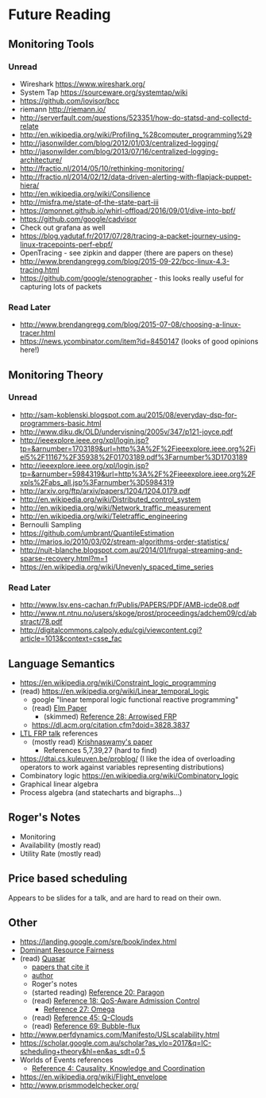 # Future Reading

## Monitoring Tools

### Unread

* Wireshark https://www.wireshark.org/
* System Tap https://sourceware.org/systemtap/wiki
* https://github.com/iovisor/bcc
* riemann http://riemann.io/
* http://serverfault.com/questions/523351/how-do-statsd-and-collectd-relate
* http://en.wikipedia.org/wiki/Profiling_%28computer_programming%29
* http://jasonwilder.com/blog/2012/01/03/centralized-logging/
* http://jasonwilder.com/blog/2013/07/16/centralized-logging-architecture/
* http://fractio.nl/2014/05/10/rethinking-monitoring/
* http://fractio.nl/2014/02/12/data-driven-alerting-with-flapjack-puppet-hiera/
* http://en.wikipedia.org/wiki/Consilience
* http://misfra.me/state-of-the-state-part-iii
* https://qmonnet.github.io/whirl-offload/2016/09/01/dive-into-bpf/
* https://github.com/google/cadvisor
* Check out grafana as well
* https://blog.yadutaf.fr/2017/07/28/tracing-a-packet-journey-using-linux-tracepoints-perf-ebpf/
* OpenTracing - see zipkin and dapper (there are papers on these)
* http://www.brendangregg.com/blog/2015-09-22/bcc-linux-4.3-tracing.html
* https://github.com/google/stenographer - this looks really useful for capturing lots of packets

### Read Later

* http://www.brendangregg.com/blog/2015-07-08/choosing-a-linux-tracer.html
* https://news.ycombinator.com/item?id=8450147 (looks of good opinions here!)

## Monitoring Theory

### Unread

* http://sam-koblenski.blogspot.com.au/2015/08/everyday-dsp-for-programmers-basic.html
* http://www.diku.dk/OLD/undervisning/2005v/347/p121-joyce.pdf
* http://ieeexplore.ieee.org/xpl/login.jsp?tp=&arnumber=1703189&url=http%3A%2F%2Fieeexplore.ieee.org%2Fiel5%2F11167%2F35938%2F01703189.pdf%3Farnumber%3D1703189
* http://ieeexplore.ieee.org/xpl/login.jsp?tp=&arnumber=5984319&url=http%3A%2F%2Fieeexplore.ieee.org%2Fxpls%2Fabs_all.jsp%3Farnumber%3D5984319
* http://arxiv.org/ftp/arxiv/papers/1204/1204.0179.pdf
* http://en.wikipedia.org/wiki/Distributed_control_system
* http://en.wikipedia.org/wiki/Network_traffic_measurement
* http://en.wikipedia.org/wiki/Teletraffic_engineering
* Bernoulli Sampling
* https://github.com/umbrant/QuantileEstimation
* http://marios.io/2010/03/02/stream-algorithms-order-statistics/
* http://nuit-blanche.blogspot.com.au/2014/01/frugal-streaming-and-sparse-recovery.html?m=1
* https://en.wikipedia.org/wiki/Unevenly_spaced_time_series

### Read Later

* http://www.lsv.ens-cachan.fr/Publis/PAPERS/PDF/AMB-icde08.pdf
* http://www.nt.ntnu.no/users/skoge/prost/proceedings/adchem09/cd/abstract/78.pdf
* http://digitalcommons.calpoly.edu/cgi/viewcontent.cgi?article=1013&context=csse_fac

## Language Semantics

* https://en.wikipedia.org/wiki/Constraint_logic_programming
* (read) https://en.wikipedia.org/wiki/Linear_temporal_logic
    * google "linear temporal logic functional reactive programming"
    * (read) [Elm Paper](https://www.seas.harvard.edu/sites/default/files/files/archived/Czaplicki.pdf)
        * (skimmed) [Reference 28: Arrowised FRP](http://haskell.cs.yale.edu/wp-content/uploads/2011/02/workshop-02.pdf)
    * https://dl.acm.org/citation.cfm?doid=3828.3837
* [LTL FRP talk](https://www.slideshare.net/SergeiWinitzki/temporal-logic-and-functional-reactive-programming) references
    * (mostly read) [Krishnaswamy's paper](https://people.mpi-sws.org/~neelk/simple-frp.pdf)
        * References 5,7,39,27 (hard to find)
* https://dtai.cs.kuleuven.be/problog/ (I like the idea of overloading operators to work against variables representing distributions)
* Combinatory logic https://en.wikipedia.org/wiki/Combinatory_logic
* Graphical linear algebra
* Process algebra (and statecharts and bigraphs...)

## Roger's Notes

* Monitoring
* Availability (mostly read)
* Utility Rate (mostly read)

## Price based scheduling

Appears to be slides for a talk, and are hard to read on their own.

## Other

* https://landing.google.com/sre/book/index.html
* [Dominant Resource Fairness](https://people.eecs.berkeley.edu/~alig/papers/drf.pdf)
* (read) [Quasar](http://www.industry-academia.org/download/2014-asplos-quasar-Stanford-paper.pdf)
    * [papers that cite it](https://scholar.google.com.au/scholar?gws_rd=cr&dcr=0&um=1&ie=UTF-8&lr&cites=9277981620153489554)
    * [author](http://www.csl.cornell.edu/~delimitrou/)
    * Roger's notes
    * (started reading) [Reference 20: Paragon](http://csl.stanford.edu/~christos/publications/2013.paragon.asplos.pdf)
    * (read) [Reference 18: QoS-Aware Admission Control](https://www.usenix.org/system/files/conference/icac13/icac13_delimitrou.pdf)
        * [Reference 27: Omega](https://static.googleusercontent.com/media/research.google.com/en//pubs/archive/41684.pdf)
    * (read) [Reference 45: Q-Clouds](https://www.microsoft.com/en-us/research/wp-content/uploads/2010/04/QClouds.pdf)
    * (read) [Reference 69: Bubble-flux](http://clarity-lab.org/wp-content/papercite-data/pdf/yang13isca.pdf)
* http://www.perfdynamics.com/Manifesto/USLscalability.html
* https://scholar.google.com.au/scholar?as_ylo=2017&q=IC-scheduling+theory&hl=en&as_sdt=0,5
* Worlds of Events references
    * [Reference 4: Causality, Knowledge and Coordination](https://arxiv.org/pdf/1112.4428.pdf)
* https://en.wikipedia.org/wiki/Flight_envelope
* http://www.prismmodelchecker.org/

